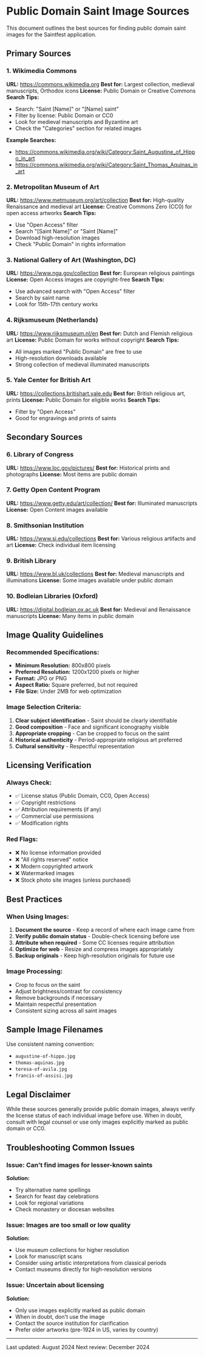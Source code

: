 # Public Domain Saint Image Sources

This document outlines the best sources for finding public domain saint images for the Saintfest application.

## Primary Sources

### 1. Wikimedia Commons
**URL:** https://commons.wikimedia.org
**Best for:** Largest collection, medieval manuscripts, Orthodox icons
**License:** Public Domain or Creative Commons
**Search Tips:**
- Search: "Saint [Name]" or "[Name] saint"
- Filter by license: Public Domain or CC0
- Look for medieval manuscripts and Byzantine art
- Check the "Categories" section for related images

**Example Searches:**
- https://commons.wikimedia.org/wiki/Category:Saint_Augustine_of_Hippo_in_art
- https://commons.wikimedia.org/wiki/Category:Saint_Thomas_Aquinas_in_art

### 2. Metropolitan Museum of Art
**URL:** https://www.metmuseum.org/art/collection
**Best for:** High-quality Renaissance and medieval art
**License:** Creative Commons Zero (CC0) for open access artworks
**Search Tips:**
- Use "Open Access" filter
- Search "[Saint Name]" or "Saint [Name]"
- Download high-resolution images
- Check "Public Domain" in rights information

### 3. National Gallery of Art (Washington, DC)
**URL:** https://www.nga.gov/collection
**Best for:** European religious paintings
**License:** Open Access images are copyright-free
**Search Tips:**
- Use advanced search with "Open Access" filter
- Search by saint name
- Look for 15th-17th century works

### 4. Rijksmuseum (Netherlands)
**URL:** https://www.rijksmuseum.nl/en
**Best for:** Dutch and Flemish religious art
**License:** Public Domain for works without copyright
**Search Tips:**
- All images marked "Public Domain" are free to use
- High-resolution downloads available
- Strong collection of medieval illuminated manuscripts

### 5. Yale Center for British Art
**URL:** https://collections.britishart.yale.edu
**Best for:** British religious art, prints
**License:** Public Domain for eligible works
**Search Tips:**
- Filter by "Open Access"
- Good for engravings and prints of saints

## Secondary Sources

### 6. Library of Congress
**URL:** https://www.loc.gov/pictures/
**Best for:** Historical prints and photographs
**License:** Most items are public domain

### 7. Getty Open Content Program
**URL:** https://www.getty.edu/art/collection/
**Best for:** Illuminated manuscripts
**License:** Open Content images available

### 8. Smithsonian Institution
**URL:** https://www.si.edu/collections
**Best for:** Various religious artifacts and art
**License:** Check individual item licensing

### 9. British Library
**URL:** https://www.bl.uk/collections
**Best for:** Medieval manuscripts and illuminations
**License:** Some images available under public domain

### 10. Bodleian Libraries (Oxford)
**URL:** https://digital.bodleian.ox.ac.uk
**Best for:** Medieval and Renaissance manuscripts
**License:** Many items in public domain

## Image Quality Guidelines

### Recommended Specifications:
- **Minimum Resolution:** 800x800 pixels
- **Preferred Resolution:** 1200x1200 pixels or higher
- **Format:** JPG or PNG
- **Aspect Ratio:** Square preferred, but not required
- **File Size:** Under 2MB for web optimization

### Image Selection Criteria:
1. **Clear subject identification** - Saint should be clearly identifiable
2. **Good composition** - Face and significant iconography visible
3. **Appropriate cropping** - Can be cropped to focus on the saint
4. **Historical authenticity** - Period-appropriate religious art preferred
5. **Cultural sensitivity** - Respectful representation

## Licensing Verification

### Always Check:
- ✅ License status (Public Domain, CC0, Open Access)
- ✅ Copyright restrictions
- ✅ Attribution requirements (if any)
- ✅ Commercial use permissions
- ✅ Modification rights

### Red Flags:
- ❌ No license information provided
- ❌ "All rights reserved" notice
- ❌ Modern copyrighted artwork
- ❌ Watermarked images
- ❌ Stock photo site images (unless purchased)

## Best Practices

### When Using Images:
1. **Document the source** - Keep a record of where each image came from
2. **Verify public domain status** - Double-check licensing before use
3. **Attribute when required** - Some CC licenses require attribution
4. **Optimize for web** - Resize and compress images appropriately
5. **Backup originals** - Keep high-resolution originals for future use

### Image Processing:
- Crop to focus on the saint
- Adjust brightness/contrast for consistency
- Remove backgrounds if necessary
- Maintain respectful presentation
- Consistent sizing across all saint images

## Sample Image Filenames
Use consistent naming convention:
- `augustine-of-hippo.jpg`
- `thomas-aquinas.jpg`
- `teresa-of-avila.jpg`
- `francis-of-assisi.jpg`

## Legal Disclaimer
While these sources generally provide public domain images, always verify the license status of each individual image before use. When in doubt, consult with legal counsel or use only images explicitly marked as public domain or CC0.

## Troubleshooting Common Issues

### Issue: Can't find images for lesser-known saints
**Solution:** 
- Try alternative name spellings
- Search for feast day celebrations
- Look for regional variations
- Check monastery or diocesan websites

### Issue: Images are too small or low quality
**Solution:**
- Use museum collections for higher resolution
- Look for manuscript scans
- Consider using artistic interpretations from classical periods
- Contact museums directly for high-resolution versions

### Issue: Uncertain about licensing
**Solution:**
- Only use images explicitly marked as public domain
- When in doubt, don't use the image
- Contact the source institution for clarification
- Prefer older artworks (pre-1924 in US, varies by country)

---

Last updated: August 2024
Next review: December 2024
